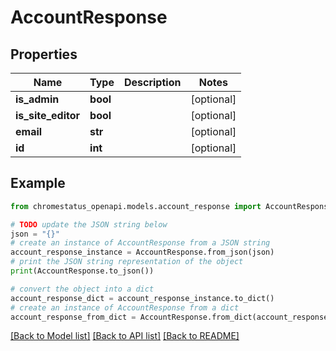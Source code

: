 # AccountResponse


## Properties

Name | Type | Description | Notes
------------ | ------------- | ------------- | -------------
**is_admin** | **bool** |  | [optional] 
**is_site_editor** | **bool** |  | [optional] 
**email** | **str** |  | [optional] 
**id** | **int** |  | [optional] 

## Example

```python
from chromestatus_openapi.models.account_response import AccountResponse

# TODO update the JSON string below
json = "{}"
# create an instance of AccountResponse from a JSON string
account_response_instance = AccountResponse.from_json(json)
# print the JSON string representation of the object
print(AccountResponse.to_json())

# convert the object into a dict
account_response_dict = account_response_instance.to_dict()
# create an instance of AccountResponse from a dict
account_response_from_dict = AccountResponse.from_dict(account_response_dict)
```
[[Back to Model list]](../README.md#documentation-for-models) [[Back to API list]](../README.md#documentation-for-api-endpoints) [[Back to README]](../README.md)


